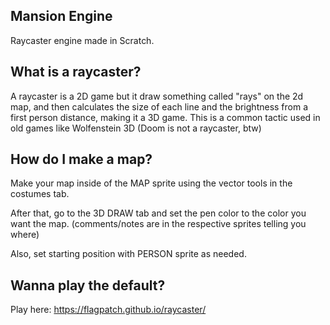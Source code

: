 ## Mansion Engine
Raycaster engine made in Scratch.

## What is a raycaster?
A raycaster is a 2D game but it draw something called "rays" on the 2d map, and then calculates the size of each line and the brightness from a first person distance, making it a 3D game. This is a common tactic used in old games like Wolfenstein 3D (Doom is not a raycaster, btw)

## How do I make a map?
Make your map inside of the MAP sprite using the vector tools in the costumes tab.

After that, go to the 3D DRAW tab and set the pen color to the color you want the map.
(comments/notes are in the respective sprites telling you where)

Also, set starting position with PERSON sprite as needed.

## Wanna play the default?
Play here: https://flagpatch.github.io/raycaster/
